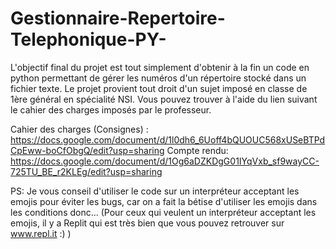 # Gestionnaire-Repertoire-Telephonique-PY-
L'objectif final du projet est tout simplement d'obtenir à la fin un code en python permettant de gérer les numéros d'un répertoire stocké dans un fichier texte. Le projet provient tout droit d'un sujet imposé en classe de 1ère général en spécialité NSI. Vous pouvez trouver à l'aide du lien suivant le cahier des charges imposés par le professeur.

Cahier des charges (Consignes) : https://docs.google.com/document/d/1l0dh6_6Uoff4bQUOUC568xUSeBTPdCpEww-boCfObgQ/edit?usp=sharing
Compte rendu: https://docs.google.com/document/d/1Og6aDZKDgG01IYqVxb_sf9wayCC-725TU_BE_r2KLEg/edit?usp=sharing

PS: Je vous conseil d'utiliser le code sur un interpréteur acceptant les emojis pour éviter les bugs, car on a fait la bétise d'utiliser les emojis dans les conditions donc... (Pour ceux qui veulent un interpréteur acceptant les emojis, il y a Replit qui est très bien que vous pouvez retrouver sur www.repl.it :) )
